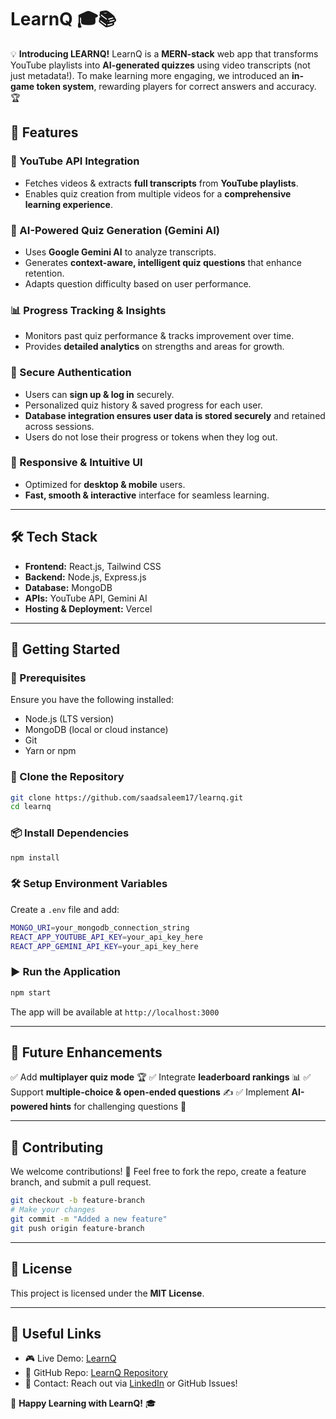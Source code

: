 # LearnQ 🎓📚

💡 **Introducing LEARNQ!**
LearnQ is a **MERN-stack** web app that transforms YouTube playlists into **AI-generated quizzes** using video transcripts (not just metadata!). To make learning more engaging, we introduced an **in-game token system**, rewarding players for correct answers and accuracy. 🏆

## 🌟 Features

### 🎥 YouTube API Integration
- Fetches videos & extracts **full transcripts** from **YouTube playlists**.
- Enables quiz creation from multiple videos for a **comprehensive learning experience**.

### 🧠 AI-Powered Quiz Generation (Gemini AI)
- Uses **Google Gemini AI** to analyze transcripts.
- Generates **context-aware, intelligent quiz questions** that enhance retention.
- Adapts question difficulty based on user performance.

### 📊 Progress Tracking & Insights
- Monitors past quiz performance & tracks improvement over time.
- Provides **detailed analytics** on strengths and areas for growth.

### 🔐 Secure Authentication
- Users can **sign up & log in** securely.
- Personalized quiz history & saved progress for each user.
- **Database integration ensures user data is stored securely** and retained across sessions.
- Users do not lose their progress or tokens when they log out.


### 📱 Responsive & Intuitive UI
- Optimized for **desktop & mobile** users.
- **Fast, smooth & interactive** interface for seamless learning.

---

## 🛠️ Tech Stack
- **Frontend:** React.js, Tailwind CSS
- **Backend:** Node.js, Express.js
- **Database:** MongoDB
- **APIs:** YouTube API, Gemini AI
- **Hosting & Deployment:** Vercel

---

## 🚀 Getting Started

### 🔧 Prerequisites
Ensure you have the following installed:
- Node.js (LTS version)
- MongoDB (local or cloud instance)
- Git
- Yarn or npm

### 🔽 Clone the Repository
```sh
git clone https://github.com/saadsaleem17/learnq.git
cd learnq
```

### 📦 Install Dependencies
```sh
npm install
```

### 🛠️ Setup Environment Variables
Create a `.env` file and add:
```sh
MONGO_URI=your_mongodb_connection_string
REACT_APP_YOUTUBE_API_KEY=your_api_key_here
REACT_APP_GEMINI_API_KEY=your_api_key_here
```

### ▶️ Run the Application
```sh
npm start
```
The app will be available at `http://localhost:3000`

---

## 📌 Future Enhancements
✅ Add **multiplayer quiz mode** 🏆
✅ Integrate **leaderboard rankings** 📊
✅ Support **multiple-choice & open-ended questions** ✍️
✅ Implement **AI-powered hints** for challenging questions 🤖

---

## 🤝 Contributing
We welcome contributions! 🚀 Feel free to fork the repo, create a feature branch, and submit a pull request.

```sh
git checkout -b feature-branch
# Make your changes
git commit -m "Added a new feature"
git push origin feature-branch
```

---

## 📜 License
This project is licensed under the **MIT License**.

---

## 🔗 Useful Links
- 🎮 Live Demo: [LearnQ](https://jhaszoz6klvqxvap.vercel.app/)
- 📂 GitHub Repo: [LearnQ Repository](https://github.com/saadsaleem17/learnq)
- 💬 Contact: Reach out via [LinkedIn](https://www.linkedin.com/in/saad-salim-24b251228/) or GitHub Issues!

🚀 **Happy Learning with LearnQ!** 🎓
